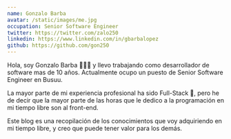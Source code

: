 ```yaml
---
name: Gonzalo Barba
avatar: /static/images/me.jpg
occupation: Senior Software Engineer
twitter: https://twitter.com/zalo250
linkedin: https://www.linkedin.com/in/gbarbalopez
github: https://github.com/gon250
---
```


Hola, soy Gonzalo Barba 👨🏽‍💻 y llevo trabajando como desarrollador de software mas de 10 años. Actualmente ocupo un puesto de Senior Software Engineer en Busuu. 

La mayor parte de mi experiencia profesional ha sido Full-Stack 🥷, pero he de decir que la mayor parte de las horas que le dedico a la programación en mi tiempo libre son al front-end.

Este blog es una recopilación de los conocimientos que voy adquiriendo en mi tiempo libre, y creo que puede tener valor para los demás.  
